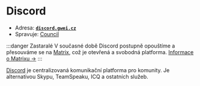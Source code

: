 # Discord

* Adresa: [**`discord.gwei.cz`**](https://discord.gwei.cz)
* Spravuje: [Council](../council)

:::danger Zastaralé
V současné době Discord postupně opouštíme a přesouváme se na [Matrix](matrix), což je otevřená a svobodná platforma. [Informace o Matrixu →](matrix)
:::

[Discord](https://discord.com/) je centralizovaná komunikační platforma pro komunity. Je alternativou Skypu, TeamSpeaku, ICQ a ostatních služeb.